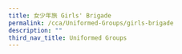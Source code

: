 ```yaml
---
title: 女少年旅 Girls' Brigade
permalink: /cca/Uniformed-Groups/girls-brigade
description: ""
third_nav_title: Uniformed Groups
---
```

